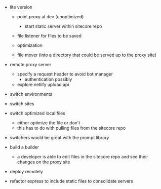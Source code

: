 - lite version
    - point proxy at dev (unoptimized)
        - start static server within sitecore repo

    - file listener for files to be saved
    - optimization
    - file mover (into a directory that could be served up to the proxy site)







- remote proxy server
    - specify a request header to avoid bot manager
        - authentication possibly
    - explore netlify upload api
    

- switch environments
- switch sites
- switch optimized local files
    - either optimize the file or don't
    - this has to do with pulling files from the sitecore repo
- switchers would be great with the prompt library

- build a builder
    - a developer is able to edit files in the sitecore repo and see their changes on the proxy site

- deploy remotely

- refactor express to include static files to consolidate servers